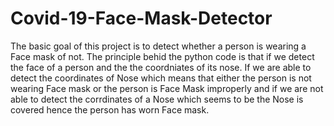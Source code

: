 # Covid-19-Face-Mask-Detector
The basic goal of this project is to detect whether a person is wearing a Face mask of not. The principle behid the python code is that if we detect the face of a person and the the coordniates of its nose. If we are able to detect the coordinates of Nose which means that either the person is not wearing Face mask or the person is Face Mask improperly and if we are not able to detect the corrdinates of a Nose which seems to be the Nose is covered hence the person has worn Face mask.
